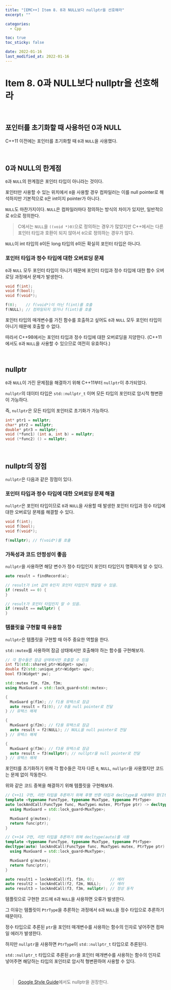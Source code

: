 ```yaml
---
title: "[EMC++] Item 8. 0과 NULL보다 nullptr을 선호해라"
excerpt: ""

categories:
  - Cpp

toc: true
toc_sticky: false

date: 2022-01-16
last_modified_at: 2022-01-16
---
```


# Item 8. 0과 NULL보다 nullptr을 선호해라

<br>

## 포인터를 초기화할 때 사용하던 0과 NULL

C++11 이전에는 포인터를 초기화할 때 `0`과 `NULL`을 사용했다.

<br>

## 0과 NULL의 한계점

`0`과 `NULL`의 한계점은 포인터 타입이 아니라는 것이다.

포인터만 사용할 수 있는 위치에서 `0`을 사용할 경우 컴파일러는 이를 null pointer로 해석하지만 기본적으로 `0`은 int이지 pointer가 아니다.

`NULL`도 마찬가지이다. `NULL`은 컴파일러마다 정의하는 방식의 차이가 있지만, 일반적으로 `0`으로 정의한다.

> C에서는 `NULL`을 `((void *)0)`으로 정의하는 경우가 많았지만 C++에서는 다른 포인터 타입과 호환이 되지 않아서 `0`으로 정의하는 경우가 많다.
> 

`NULL`이 int 타입의 `0`이든 long 타입의 `0`이든 확실히 포인터 타입은 아니다.

### 포인터 타입과 정수 타입에 대한 오버로딩 문제

`0`과 `NULL` 모두 포인터 타입이 아니기 때문에 포인터 타입과 정수 타입에 대한 함수 오버로딩 과정에서 문제가 발생한다.

```cpp
void f(int);
void f(bool);
void f(void*);

f(0);    // f(void*)이 아닌 f(int)를 호출
f(NULL); // 컴파일되지 않거나 f(int)를 호출
```

포인터 타입의 매개변수를 가진 함수를 호출하고 싶어도 `0`과 `NULL` 모두 포인터 타입이 아니기 때문에 호출할 수 없다.

따라서 C++98에서는 포인터 타입과 정수 타입에 대한 오버로딩을 지양한다. (C++11에서도 `0`과 `NULL`을 사용할 수 있으므로 여전히 유효하다.)

<br>

## nullptr

`0`과 `NULL`이 가진 문제점을 해결하기 위해 C++11부터 `nullptr`이 추가되었다.

`nullptr`의 데이터 타입은 `std::nullptr_t` 이며 모든 타입의 포인터로 암시적 형변환이 가능하다.

즉, `nullptr`은 모든 타입의 포인터로 초기화가 가능하다.

```cpp
int* ptr1 = nullptr;
char* ptr2 = nullptr;
double* ptr3 = nullptr;
void (*func1) (int a, int b) = nullptr;
void (*func2) () = nullptr;
```

<br>

## nullptr의 장점

`nullptr`은 다음과 같은 장점이 있다.

### 포인터 타입과 정수 타입에 대한 오버로딩 문제 해결

`nullptr`은 포인터 타입이므로 `0`과 `NULL`을 사용할 때 발생한 포인터 타입과 정수 타입에 대한 오버로딩 문제를 해결할 수 있다.

```cpp
void f(int);
void f(bool);
void f(void*);

f(nullptr); // f(void*)를 호출
```

### 가독성과 코드 안정성이 좋음

`nullptr`을 사용하면 해당 변수가 정수 타입인지 포인터 타입인지 명확하게 알 수 있다.

```cpp
auto result = findRecord(a);

// result가 int 값의 0인지 포인터 타입인지 헷갈릴 수 있음.
if (result == 0) {
}

// result가 포인터 타입인지 알 수 있음.
if (result == nullptr) {
}
```

### 템플릿을 구현할 때 유용함

`nullptr`은 템플릿을 구현할 때 아주 중요한 역할을 한다.

`std::mutex`를 사용하여 잠금 상태에서만 호출해야 하는 함수를 구현해보자.

```cpp
// 각 함수들은 잠금 상태에서만 호출할 수 있음
int f1(std::shared_ptr<Widget> spw);
double f2(std::unique_ptr<Widget> upw);
bool f3(Widget* pw);

std::mutex f1m, f2m, f3m;
using MuxGuard = std::lock_guard<std::mutex>;

{
  MuxGuard g(f1m); // f1용 뮤텍스로 잠금
  auto result = f1(0); // 0을 null pointer로 전달
} // 뮤텍스 해제

{
  MuxGuard g(f2m); // f2용 뮤텍스로 잠금
  auto result = f2(NULL); // NULL을 null pointer로 전달
} // 뮤텍스 해제

{
  MuxGuard g(f3m); // f3용 뮤텍스로 잠금
  auto result = f3(nullptr); // nullptr을 null pointer로 전달
} // 뮤텍스 해제
```

포인터를 초기화하기 위해 각 함수들은 각자 다른 `0`, `NULL`, `nullptr`을 사용했지만 코드는 문제 없이 작동한다.

위와 같은 코드 중복을 해결하기 위해 템플릿을 구현해보자.

```cpp
// C++11 구현, 리턴 타입을 추론하기 위해 후행 반환 타입과 decltype을 사용해야 함(Item 3 참고)
template <typename FuncType, typename MuxType, typename PtrType>
auto lockAndCall(FuncType func, MuxType& mutex, PtrType ptr) -> decltype(func(ptr)) {
  using MuxGuard = std::lock_guard<MuxType>;

  MuxGuard g(mutex);
  return func(ptr);
}

// C++14 구현, 리턴 타입을 추론하기 위해 decltype(auto)를 사용
template <typename FuncType, typename MuxType, typename PtrType>
decltype(auto) lockAndCall(FuncType func, MuxType& mutex, PtrType ptr) {
  using MuxGuard = std::lock_guard<MuxType>;

  MuxGuard g(mutex);
  return func(ptr);
}

auto result1 = lockAndCall(f1, f1m, 0);       // 에러
auto result2 = lockAndCall(f2, f2m, NULL);    // 에러
auto result3 = lockAndCall(f3, f3m, nullptr); // 정상 동작
```

템플릿으로 구현한 코드에 `0`과 `NULL`을 사용하면 오류가 발생한다.

그 이유는 템플릿이 `PtrType`을 추론하는 과정에서 `0`과 `NULL`을 정수 타입으로 추론하기 때문이다.

정수 타입으로 추론된 `ptr`을 포인터 매개변수를 사용하는 함수의 인자로 넣어주면 컴파일 에러가 발생한다.

하지만 `nullptr`을 사용하면 `PtrType`이 `std::nullptr_t` 타입으로 추론된다.

`std::nullptr_t` 타입으로 추론된 `ptr`을 포인터 매개변수를 사용하는 함수의 인자로 넣어주면 해당하는 타입의 포인터로 암시적 형변환하여 사용할 수 있다.

<br>

> [Google Style Guide](https://google.github.io/styleguide/cppguide.html#0_and_nullptr/NULL)에서도 nullptr을 권장한다.

<br>